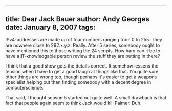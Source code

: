 -----
title:  Dear Jack Bauer
author: Andy Georges
date: January 8, 2007
tags: 
-----







IPv4-addresses are made up of four numbers ranging from 0 to 255. They
are nowhere close to 292.x.y.z. Really. After 5 series, somebody ought
to have mentioned this to those writing the 24 scripts. How hard can it
be to have a IT-knowledgable person review the stuff they are putting in
there?


I think that a good show gets the details correct. It somehow lessens
the tension when I have to get a good laugh at things like that. I'm
quite sure other things are wrong too, though perhaps it's easier to get
a weapons specialist helping out than finding somebody with a decent
degree in computerscience.


That said, I thought season 5 started out quite well. A small drawback
is that fact that people again seem to think Jack would kill Palmer.
Duh.




